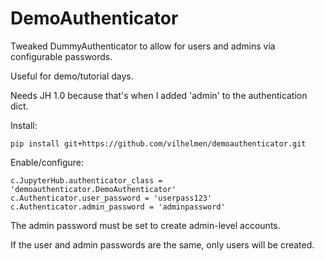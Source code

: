 # DemoAuthenticator

Tweaked DummyAuthenticator to allow for users and admins via configurable passwords.

Useful for demo/tutorial days.

Needs JH 1.0 because that's when I added 'admin' to the authentication dict.

Install:
```
pip install git+https://github.com/vilhelmen/demoauthenticator.git
```

Enable/configure:
```
c.JupyterHub.authenticator_class = 'demoauthenticator.DemoAuthenticator'
c.Authenticator.user_password = 'userpass123'
c.Authenticator.admin_password = 'adminpassword'
```

The admin password must be set to create admin-level accounts.

If the user and admin passwords are the same, only users will be created.
